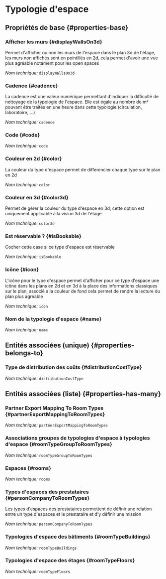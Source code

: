 # Typologie d'espace
<!--- THIS FILE IS GENERATED PLEASE DO NOT EDIT IT DIRECTLY --->



## Propriétés de base {#properties-base}

### Afficher les murs {#displayWallsOn3d}

Permet d'afficher ou non les murs de l'espace dans le plan 3d de l'étage, les murs non affichés sont en pointillés en 2d, cela permet d'avoir une vue plus agréable notament pour les open spaces

*Nom technique:* ```displayWallsOn3d```

### Cadence {#cadence}

La cadence est une valeur numérique permettant d'indiquer la difficulté de nettoyage de la typologie de l'espace. Elle est égale au nombre de m² pouvant être traités en une heure dans cette typologie (circulation, laboratoire, ...)

*Nom technique:* ```cadence```

### Code {#code}



*Nom technique:* ```code```

### Couleur en 2d {#color}

La couleur du type d'espace permet de differencier chaque type sur le plan en 2d

*Nom technique:* ```color```

### Couleur en 3d {#color3d}

Permet de gérer la couleur du type d'espace en 3d, cette option est uniquement applicable à la vision 3d de l'étage

*Nom technique:* ```color3d```

### Est réservable ? {#isBookable}

Cocher cette case si ce type d'espace est réservable

*Nom technique:* ```isBookable```

### Icône {#icon}

L'icône pour le type d'espace permet d'afficher pour ce type d'espace une icône dans les plans en 2d et en 3d à la place des informations classiques sur le plan, associé à la couleur de fond cela permet de rendre la lecture du plan plus agréable

*Nom technique:* ```icon```

### Nom de la typologie d'espace {#name}



*Nom technique:* ```name```


## Entités associées (unique) {#properties-belongs-to}

### Type de distribution des coûts {#distributionCostType}



*Nom technique:* ```distributionCostType```


## Entités associées (liste) {#properties-has-many}

###  Partner Export Mapping To Room Types {#partnerExportMappingToRoomTypes}



*Nom technique:* ```partnerExportMappingToRoomTypes```

### Associations groupes de typologies d'espace à typologies d'espace {#roomTypeGroupToRoomTypes}



*Nom technique:* ```roomTypeGroupToRoomTypes```

### Espaces {#rooms}



*Nom technique:* ```rooms```

### Types d'espaces des prestataires {#personCompanyToRoomTypes}

Les types d'espaces des prestataires permettent de définir une relation entre un type d'espaces et le prestataire et d'y définir une mission

*Nom technique:* ```personCompanyToRoomTypes```

### Typologies d'espace des bâtiments {#roomTypeBuildings}



*Nom technique:* ```roomTypeBuildings```

### Typologies d'espace des étages {#roomTypeFloors}



*Nom technique:* ```roomTypeFloors```





